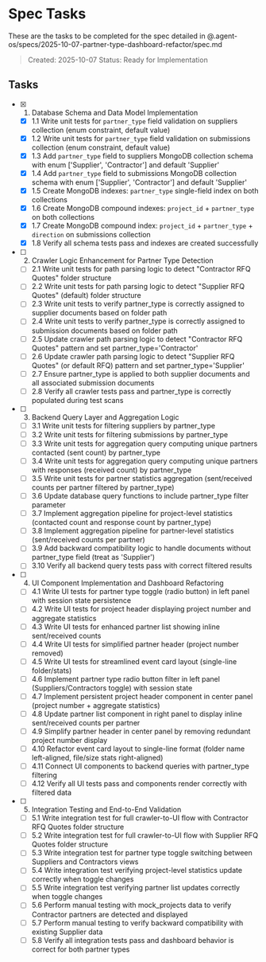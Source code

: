 # Spec Tasks

These are the tasks to be completed for the spec detailed in @.agent-os/specs/2025-10-07-partner-type-dashboard-refactor/spec.md

> Created: 2025-10-07
> Status: Ready for Implementation

## Tasks

- [x] 1. Database Schema and Data Model Implementation
  - [x] 1.1 Write unit tests for `partner_type` field validation on suppliers collection (enum constraint, default value)
  - [x] 1.2 Write unit tests for `partner_type` field validation on submissions collection (enum constraint, default value)
  - [x] 1.3 Add `partner_type` field to suppliers MongoDB collection schema with enum ['Supplier', 'Contractor'] and default 'Supplier'
  - [x] 1.4 Add `partner_type` field to submissions MongoDB collection schema with enum ['Supplier', 'Contractor'] and default 'Supplier'
  - [x] 1.5 Create MongoDB indexes: `partner_type` single-field index on both collections
  - [x] 1.6 Create MongoDB compound indexes: `project_id` + `partner_type` on both collections
  - [x] 1.7 Create MongoDB compound index: `project_id` + `partner_type` + `direction` on submissions collection
  - [x] 1.8 Verify all schema tests pass and indexes are created successfully

- [ ] 2. Crawler Logic Enhancement for Partner Type Detection
  - [ ] 2.1 Write unit tests for path parsing logic to detect "Contractor RFQ Quotes" folder structure
  - [ ] 2.2 Write unit tests for path parsing logic to detect "Supplier RFQ Quotes" (default) folder structure
  - [ ] 2.3 Write unit tests to verify partner_type is correctly assigned to supplier documents based on folder path
  - [ ] 2.4 Write unit tests to verify partner_type is correctly assigned to submission documents based on folder path
  - [ ] 2.5 Update crawler path parsing logic to detect "Contractor RFQ Quotes" pattern and set partner_type='Contractor'
  - [ ] 2.6 Update crawler path parsing logic to detect "Supplier RFQ Quotes" (or default RFQ) pattern and set partner_type='Supplier'
  - [ ] 2.7 Ensure partner_type is applied to both supplier documents and all associated submission documents
  - [ ] 2.8 Verify all crawler tests pass and partner_type is correctly populated during test scans

- [ ] 3. Backend Query Layer and Aggregation Logic
  - [ ] 3.1 Write unit tests for filtering suppliers by partner_type
  - [ ] 3.2 Write unit tests for filtering submissions by partner_type
  - [ ] 3.3 Write unit tests for aggregation query computing unique partners contacted (sent count) by partner_type
  - [ ] 3.4 Write unit tests for aggregation query computing unique partners with responses (received count) by partner_type
  - [ ] 3.5 Write unit tests for partner statistics aggregation (sent/received counts per partner filtered by partner_type)
  - [ ] 3.6 Update database query functions to include partner_type filter parameter
  - [ ] 3.7 Implement aggregation pipeline for project-level statistics (contacted count and response count by partner_type)
  - [ ] 3.8 Implement aggregation pipeline for partner-level statistics (sent/received counts per partner)
  - [ ] 3.9 Add backward compatibility logic to handle documents without partner_type field (treat as 'Supplier')
  - [ ] 3.10 Verify all backend query tests pass with correct filtered results

- [ ] 4. UI Component Implementation and Dashboard Refactoring
  - [ ] 4.1 Write UI tests for partner type toggle (radio button) in left panel with session state persistence
  - [ ] 4.2 Write UI tests for project header displaying project number and aggregate statistics
  - [ ] 4.3 Write UI tests for enhanced partner list showing inline sent/received counts
  - [ ] 4.4 Write UI tests for simplified partner header (project number removed)
  - [ ] 4.5 Write UI tests for streamlined event card layout (single-line folder/stats)
  - [ ] 4.6 Implement partner type radio button filter in left panel (Suppliers/Contractors toggle) with session state
  - [ ] 4.7 Implement persistent project header component in center panel (project number + aggregate statistics)
  - [ ] 4.8 Update partner list component in right panel to display inline sent/received counts per partner
  - [ ] 4.9 Simplify partner header in center panel by removing redundant project number display
  - [ ] 4.10 Refactor event card layout to single-line format (folder name left-aligned, file/size stats right-aligned)
  - [ ] 4.11 Connect UI components to backend queries with partner_type filtering
  - [ ] 4.12 Verify all UI tests pass and components render correctly with filtered data

- [ ] 5. Integration Testing and End-to-End Validation
  - [ ] 5.1 Write integration test for full crawler-to-UI flow with Contractor RFQ Quotes folder structure
  - [ ] 5.2 Write integration test for full crawler-to-UI flow with Supplier RFQ Quotes folder structure
  - [ ] 5.3 Write integration test for partner type toggle switching between Suppliers and Contractors views
  - [ ] 5.4 Write integration test verifying project-level statistics update correctly when toggle changes
  - [ ] 5.5 Write integration test verifying partner list updates correctly when toggle changes
  - [ ] 5.6 Perform manual testing with mock_projects data to verify Contractor partners are detected and displayed
  - [ ] 5.7 Perform manual testing to verify backward compatibility with existing Supplier data
  - [ ] 5.8 Verify all integration tests pass and dashboard behavior is correct for both partner types
